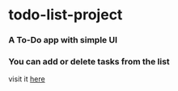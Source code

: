 # todo-list-project
### A To-Do app with simple UI
### You can add or delete tasks from the list 
 visit it [here](https://rajat-todo-list.netlify.com/)
